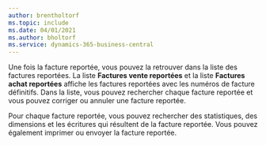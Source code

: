 ```yaml
---
author: brentholtorf
ms.topic: include
ms.date: 04/01/2021
ms.author: bholtorf
ms.service: dynamics-365-business-central
---
```

Une fois la facture reportée, vous pouvez la retrouver dans la liste des factures reportées. La liste **Factures vente reportées** et la liste **Factures achat reportées** affiche les factures reportées avec les numéros de facture définitifs. Dans la liste, vous pouvez rechercher chaque facture reportée et vous pouvez corriger ou annuler une facture reportée.  

Pour chaque facture reportée, vous pouvez rechercher des statistiques, des dimensions et les écritures qui résultent de la facture reportée. Vous pouvez également imprimer ou envoyer la facture reportée.  
